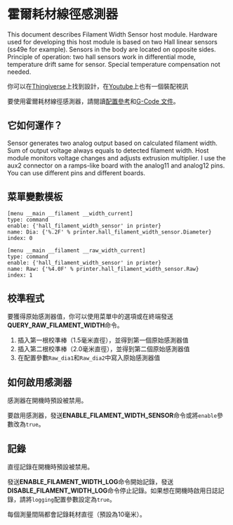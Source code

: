 # 霍爾耗材線徑感測器

This document describes Filament Width Sensor host module. Hardware used for developing this host module is based on two Hall linear sensors (ss49e for example). Sensors in the body are located on opposite sides. Principle of operation: two hall sensors work in differential mode, temperature drift same for sensor. Special temperature compensation not needed.

你可以在[Thingiverse](https://www.thingiverse.com/thing:4138933)上找到設計，在[Youtube](https://www.youtube.com/watch?v=TDO9tME8vp4)上也有一個裝配視訊

要使用霍爾耗材線徑感測器，請閱讀[配置參考](Config_Reference.md#hall_filament_width_sensor)和[G-Code 文件](G-Codes.md#hall_filament_width_sensor)。

## 它如何運作？

Sensor generates two analog output based on calculated filament width. Sum of output voltage always equals to detected filament width. Host module monitors voltage changes and adjusts extrusion multiplier. I use the aux2 connector on a ramps-like board with the analog11 and analog12 pins. You can use different pins and different boards.

## 菜單變數模板

```
[menu __main __filament __width_current]
type: command
enable: {'hall_filament_width_sensor' in printer}
name: Dia: {'%.2F' % printer.hall_filament_width_sensor.Diameter}
index: 0

[menu __main __filament __raw_width_current]
type: command
enable: {'hall_filament_width_sensor' in printer}
name: Raw: {'%4.0F' % printer.hall_filament_width_sensor.Raw}
index: 1
```

## 校準程式

要獲得原始感測器值，你可以使用菜單中的選項或在終端發送**QUERY_RAW_FILAMENT_WIDTH**命令。

1. 插入第一根校準棒（1.5毫米直徑），並得到第一個原始感測器值
1. 插入第二根校準棒（2.0毫米直徑），並得到第二個原始感測器值
1. 在配置參數`Raw_dia1`和`Raw_dia2`中寫入原始感測器值

## 如何啟用感測器

感測器在開機時預設被禁用。

要啟用感測器，發送**ENABLE_FILAMENT_WIDTH_SENSOR**命令或將`enable`參數改為`true`。

## 記錄

直徑記錄在開機時預設被禁用。

發送**ENABLE_FILAMENT_WIDTH_LOG**命令開始記錄，發送**DISABLE_FILAMENT_WIDTH_LOG**命令停止記錄。如果想在開機時啟用日誌記錄，請將`logging`配置參數設定為`true`。

每個測量間隔都會記錄耗材直徑（預設為10毫米）。
